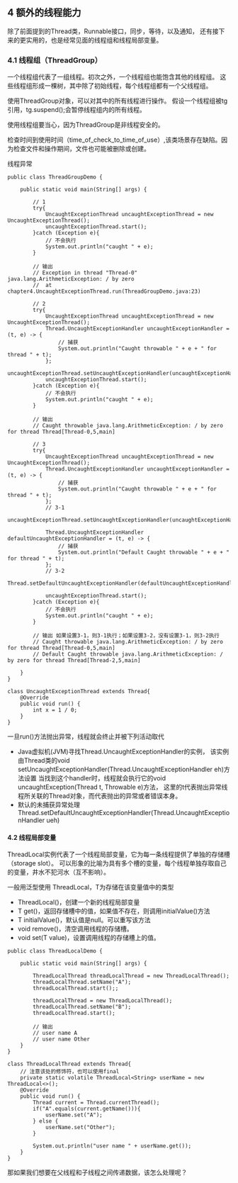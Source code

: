 ## 4 额外的线程能力

除了前面提到的Thread类，Runnable接口，同步，等待，以及通知，
还有接下来的更实用的，也是经常见面的线程组和线程局部变量。

### 4.1 线程组（ThreadGroup）

  一个线程组代表了一组线程。初次之外，一个线程组也能饱含其他的线程组。
  这些线程组形成一棵树，其中除了初始线程，每个线程组都有一个父线程组。
  
  使用ThreadGroup对象，可以对其中的所有线程进行操作。
  假设一个线程组被tg引用，tg.suspend();会暂停线程组内的所有线程。
  
  使用线程组要当心，因为ThreadGroup是非线程安全的。
  
  检查时间到使用时间（time_of_check_to_time_of_use）,该类场景存在缺陷。因为检查文件和操作期间，文件也可能被删除或创建。
  
  线程异常
  
```
public class ThreadGroupDemo {

    public static void main(String[] args) {

        // 1
        try{
            UncaughtExceptionThread uncaughtExceptionThread = new UncaughtExceptionThread();
            uncaughtExceptionThread.start();
        }catch (Exception e){
            // 不会执行
            System.out.println("caught " + e);
        }

        // 输出
        // Exception in thread "Thread-0" java.lang.ArithmeticException: / by zero
        //	at chapter4.UncaughtExceptionThread.run(ThreadGroupDemo.java:23)

        // 2
        try{
            UncaughtExceptionThread uncaughtExceptionThread = new UncaughtExceptionThread();
            Thread.UncaughtExceptionHandler uncaughtExceptionHandler = (t, e) -> {
                // 捕获
                System.out.println("Caught throwable " + e + " for thread " + t);
            };
            uncaughtExceptionThread.setUncaughtExceptionHandler(uncaughtExceptionHandler);
            uncaughtExceptionThread.start();
        }catch (Exception e){
            // 不会执行
            System.out.println("caught " + e);
        }

        // 输出
        // Caught throwable java.lang.ArithmeticException: / by zero for thread Thread[Thread-0,5,main]

        // 3
        try{
            UncaughtExceptionThread uncaughtExceptionThread = new UncaughtExceptionThread();
            Thread.UncaughtExceptionHandler uncaughtExceptionHandler = (t, e) -> {
                // 捕获
                System.out.println("Caught throwable " + e + " for thread " + t);
            };
            // 3-1 
            uncaughtExceptionThread.setUncaughtExceptionHandler(uncaughtExceptionHandler);

            Thread.UncaughtExceptionHandler defaultUncaughtExceptionHandler = (t, e) -> {
                // 捕获
                System.out.println("Default Caught throwable " + e + " for thread " + t);
            };
            // 3-2
            Thread.setDefaultUncaughtExceptionHandler(defaultUncaughtExceptionHandler);

            uncaughtExceptionThread.start();
        }catch (Exception e){
            // 不会执行
            System.out.println("caught " + e);
        }

        // 输出 如果设置3-1，则3-1执行；如果设置3-2，没有设置3-1，则3-2执行
        // Caught throwable java.lang.ArithmeticException: / by zero for thread Thread[Thread-0,5,main]
        // Default Caught throwable java.lang.ArithmeticException: / by zero for thread Thread[Thread-2,5,main]

    }
}

class UncaughtExceptionThread extends Thread{
    @Override
    public void run() {
        int x = 1 / 0;
    }
}
```
一旦run()方法抛出异常，线程就会终止并被下列活动取代
* Java虚拟机(JVM)寻找Thread.UncaughtExceptionHandler的实例，
  该实例由Thread类的void setUncaughtExceptionHandler(Thread.UncaughtExceptionHandler eh)方法设置
  当找到这个handler时，线程就会执行它的void uncaughtException(Thread t, Throwable e)方法，
  这里的t代表抛出异常线程所关联的Thread对象，而代表抛出的异常或者错误本身。
* 默认的未捕获异常处理Thread.setDefaultUncaughtExceptionHandler(Thread.UncaughtExceptionHandler ueh)


#### 4.2 线程局部变量
  
  ThreadLocal实例代表了一个线程局部变量，它为每一条线程提供了单独的存储槽（storage slot）。
  可以形象的比喻为具有多个槽的变量，每个线程单独存取自己的变量，井水不犯河水（互不影响）。
  
  一般用泛型使用 ThreadLocal<T>，T为存储在该变量值中的类型
  
  * ThreadLocal()，创建一个新的线程局部变量
  * T get()，返回存储槽中的值，如果值不存在，则调用initialValue()方法
  * T initialValue()，默认值是null。可以重写该方法
  * void remove()，清空调用线程的存储槽。
  * void set(T value)，设置调用线程的存储槽上的值。
  
```
public class ThreadLocalDemo {

    public static void main(String[] args) {

        ThreadLocalThread threadLocalThread = new ThreadLocalThread();
        threadLocalThread.setName("A");
        threadLocalThread.start();;

        threadLocalThread = new ThreadLocalThread();
        threadLocalThread.setName("B");
        threadLocalThread.start();

        // 输出
        // user name A
        // user name Other
    }
}

class ThreadLocalThread extends Thread{
    // 注意该处的修饰符，也可以使用final
    private static volatile ThreadLocal<String> userName = new ThreadLocal<>();
    @Override
    public void run() {
        Thread current = Thread.currentThread();
        if("A".equals(current.getName())){
            userName.set("A");
        } else {
            userName.set("Other");
        }

        System.out.println("user name " + userName.get());
    }
}
```

那如果我们想要在父线程和子线程之间传递数据，该怎么处理呢？

